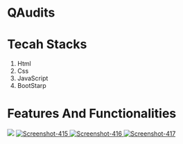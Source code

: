 # QAudits
<h1>Tecah Stacks </h1>
<ol> 
  <li>Html</li>
  <li>Css</li>
  <li> JavaScript</li>
  <li>BootStarp</li>
  </ol>
  <h1>Features And Functionalities</h1>
 <img src="https://i.ibb.co/QKWFkNj/Screenshot-414.png"  />

<a href="hc">
     <img src="https://i.ibb.co/hMHWRFn/Screenshot-415.png" alt="Screenshot-415" border="0" />
</a>
<a href="https://ibb.co/FVvXQjR">
  <img src="https://i.ibb.co/xHvYnRx/Screenshot-416.png" alt="Screenshot-416" border="0">
</a>
<a href="">
  <img src="https://i.ibb.co/KDN1xkk/Screenshot-417.png" alt="Screenshot-417" border="0">
</a>
